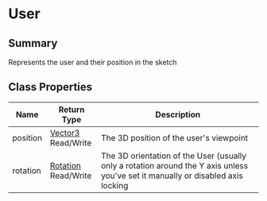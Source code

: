 # User

## Summary

Represents the user and their position in the sketch

## Class Properties

<table data-full-width="false"><thead><tr><th>Name</th><th>Return Type</th><th>Description</th></tr></thead><tbody><tr><td>position</td><td><a href="vector3.md">Vector3</a><br>Read/Write</td><td>The 3D position of the user's viewpoint</td></tr><tr><td>rotation</td><td><a href="rotation.md">Rotation</a><br>Read/Write</td><td>The 3D orientation of the User (usually only a rotation around the Y axis unless you've set it manually or disabled axis locking</td></tr></tbody></table>
